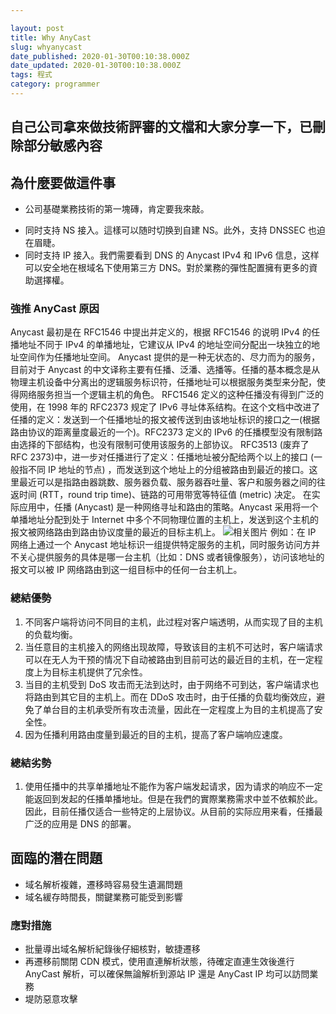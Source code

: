 ```yaml
---

layout: post
title: Why AnyCast
slug: whyanycast
date_published: 2020-01-30T00:10:38.000Z
date_updated: 2020-01-30T00:10:38.000Z
tags: 程式
category: programmer
---
```


## 自己公司拿來做技術評審的文檔和大家分享一下，已刪除部分敏感內容



## 為什麼要做這件事
* 公司基礎業務技術的第一塊磚，肯定要我來敲。

+ 同时支持 NS 接入。這樣可以随时切换到自建 NS。此外，支持 DNSSEC 也迫在眉睫。
+ 同时支持 IP 接入。我們需要看到 DNS 的 Anycast IPv4 和 IPv6 信息，这样可以安全地在根域名下使用第三方 DNS。對於業務的彈性配置擁有更多的資助選擇權。
### 強推 AnyCast 原因

Anycast 最初是在 RFC1546 中提出并定义的，根据 RFC1546 的说明 IPv4 的任播地址不同于 IPv4 的单播地址，它建议从 IPv4 的地址空间分配出一块独立的地址空间作为任播地址空间。
Anycast 提供的是一种无状态的、尽力而为的服务，目前对于 Anycast 的中文译称主要有任播、泛潘、选播等。任播的基本概念是从物理主机设备中分离出的逻辑服务标识符，任播地址可以根据服务类型来分配，使得网络服务担当一个逻辑主机的角色。
RFC1546 定义的这种任播没有得到广泛的使用，在 1998 年的 RFC2373 规定了 IPv6 寻址体系结构。在这个文档中改进了任播的定义：发送到一个任播地址的报文被传送到由该地址标识的接口之一(根据路由协议的距离量度最近的一个)。RFC2373 定义的 IPv6 的任播模型没有限制路由选择的下部结构，也没有限制可使用该服务的上部协议。
RFC3513 (废弃了 RFC 2373)中，进一步对任播进行了定义：任播地址被分配给两个以上的接口 (一般指不同 IP 地址的节点) ，而发送到这个地址上的分组被路由到最近的接口。这里最近可以是指路由器跳数、服务器负载、服务器吞吐量、客户和服务器之间的往返时间 (RTT，round trip time)、链路的可用带宽等特征值 (metric) 决定。
在实际应用中，任播 (Anycast) 是一种网络寻址和路由的策略。Anycast 采用将一个单播地址分配到处于 Internet 中多个不同物理位置的主机上，发送到这个主机的报文被网络路由到路由协议度量的最近的目标主机上。
![相关图片](https://www.networxsecurity.org/fileadmin/user_upload/images/2015-08/anycast.jpg)
例如：在 IP 网络上通过一个 Anycast 地址标识一组提供特定服务的主机，同时服务访问方并不关心提供服务的具体是哪一台主机（比如：DNS 或者镜像服务），访问该地址的报文可以被 IP 网络路由到这一组目标中的任何一台主机上。

### 總結優勢

1. 不同客户端将访问不同目的主机，此过程对客户端透明，从而实现了目的主机的负载均衡。
2. 当任意目的主机接入的网络出现故障，导致该目的主机不可达时，客户端请求可以在无人为干预的情况下自动被路由到目前可达的最近目的主机，在一定程度上为目标主机提供了冗余性。
3. 当目的主机受到 DoS 攻击而无法到达时，由于网络不可到达，客户端请求也将路由到其它目的主机上。而在 DDoS 攻击时，由于任播的负载均衡效应，避免了单台目的主机承受所有攻击流量，因此在一定程度上为目的主机提高了安全性。
4. 因为任播利用路由度量到最近的目的主机，提高了客户端响应速度。

### 總結劣勢
1. 使用任播中的共享单播地址不能作为客户端发起请求，因为请求的响应不一定能返回到发起的任播单播地址。但是在我們的實際業務需求中並不依賴於此。因此，目前任播仅适合一些特定的上层协议。从目前的实际应用来看，任播最广泛的应用是 DNS 的部署。


## 面臨的潛在問題
- 域名解析複雜，遷移時容易發生遺漏問題
- 域名緩存時間長，關鍵業務可能受到影響

### 應對措施
- 批量導出域名解析紀錄後仔細核對，敏捷遷移
- 再遷移前關閉 CDN 模式，使用直連解析狀態，待確定直連生效後進行 AnyCast 解析，可以確保無論解析到源站 IP 還是 AnyCast IP 均可以訪問業務
- 堤防惡意攻擊
